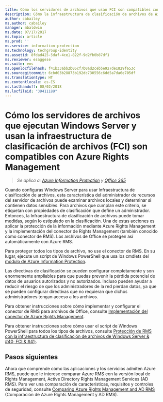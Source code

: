 ```yaml
---
title: Cómo los servidores de archivos que usan FCI son compatibles con Azure RMS desde AIP
description: Cómo la infraestructura de clasificación de archivos de Windows Server puede utilizarse con Azure RMS al implementar el conector RMS para proteger automáticamente los documentos de Office.
author: cabailey
ms.author: cabailey
manager: mbaldwin
ms.date: 07/17/2017
ms.topic: article
ms.prod: ''
ms.service: information-protection
ms.technology: techgroup-identity
ms.assetid: 8fdad425-5daf-4ce1-822f-9d2fb0b87df1
ms.reviewer: esaggese
ms.suite: ems
ms.openlocfilehash: f41b33abb2b05cf7b0ad2cebbe927de1829f653c
ms.sourcegitcommit: 6cbd03b28873b192dc730556c6dd5a7da6e705df
ms.translationtype: HT
ms.contentlocale: es-ES
ms.lasthandoff: 08/02/2018
ms.locfileid: "39411189"
---
```

# <a name="how-file-servers-that-run-windows-server-and-use-file-classification-infrastructure-fci-support-azure-rights-management"></a>Cómo los servidores de archivos que ejecutan Windows Server y usan la infraestructura de clasificación de archivos (FCI) son compatibles con Azure Rights Management

>*Se aplica a: [Azure Information Protection](https://azure.microsoft.com/pricing/details/information-protection) y [Office 365](http://download.microsoft.com/download/E/C/F/ECF42E71-4EC0-48FF-AA00-577AC14D5B5C/Azure_Information_Protection_licensing_datasheet_EN-US.pdf)*


Cuando configuras Windows Server para usar Infraestructura de clasificación de archivos, esta característica del administrador de recursos del servidor de archivos puede examinar archivos locales y determinar si contienen datos sensibles. Para archivos que cumplan este criterio, se etiquetan con propiedades de clasificación que define un administrador. Entonces, la Infraestructura de clasificación de archivos puede tomar medidas, según lo estipulado en la clasificación. Una de estas acciones es aplicar la protección de la información mediante Azure Rights Management y la implementación del conector de Rights Management (también conocido como conector de RMS). Los archivos de Office se protegen así automáticamente con Azure RMS.

Para proteger todos los tipos de archivo, no use el conector de RMS. En su lugar, ejecute un script de Windows PowerShell que usa los cmdlets del [módulo de Azure Information Protection](../rms-client/client-admin-guide-powershell.md).

Las directivas de clasificación se pueden configurar completamente y son enormemente ampliables para que puedas prevenir la pérdida potencial de datos de usuarios autorizados y no autorizados. Incluso pueden ayudar a reducir el riesgo de que los administradores de la red pierdan datos, ya que se pueden configurar directivas que no requieran que dichos administradores tengan acceso a los archivos.

Para obtener instrucciones sobre cómo implementar y configurar el conector de RMS para archivos de Office, consulte [Implementación del conector de Azure Rights Management](../deploy-use/deploy-rms-connector.md).

Para obtener instrucciones sobre cómo usar el script de Windows PowerShell para todos los tipos de archivos, consulte [Protección de RMS con la infraestructura de clasificación de archivos de Windows Server & #40; FCI & #41;](../rms-client/configure-fci.md).



## <a name="next-steps"></a>Pasos siguientes
Ahora que comprende cómo las aplicaciones y los servicios admiten Azure RMS, puede que le interese comparar Azure RMS con la versión local de Rights Management, Active Directory Rights Management Services (AD RMS). Para ver una comparación de características, requisitos y controles de seguridad, consulte [Comparing Azure Rights Management and AD RMS](compare-azure-rms-ad-rms.md) (Comparación de Azure Rights Management y AD RMS).


